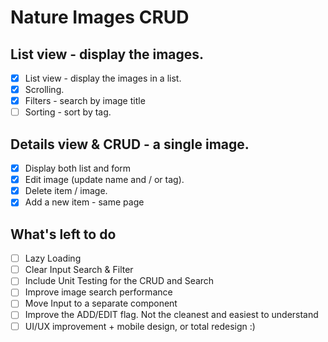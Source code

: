 # Nature Images CRUD

## List view - display the images.

- [x] List view - display the images in a list.
- [x] Scrolling.
- [x] Filters - search by image title
- [ ] Sorting - sort by tag.

## Details view & CRUD - a single image.

- [x] Display both list and form
- [x] Edit image (update name and / or tag).
- [x] Delete item / image.
- [x] Add a new item - same page

## What's left to do

- [ ] Lazy Loading
- [ ] Clear Input Search & Filter
- [ ] Include Unit Testing for the CRUD and Search
- [ ] Improve image search performance
- [ ] Move Input to a separate component
- [ ] Improve the ADD/EDIT flag. Not the cleanest and easiest to understand
- [ ] UI/UX improvement + mobile design, or total redesign :)
